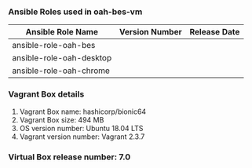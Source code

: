 ### Ansible Roles used in oah-bes-vm

| Ansible Role Name      | Version Number | Release Date |
| ----------- | ----------- | ----------- |  
| ansible-role-oah-bes      |        |  |
| ansible-role-oah-desktop   |       |  |
| ansible-role-oah-chrome   |         |  |


### Vagrant Box details
  1. Vagrant Box name: hashicorp/bionic64
  2. Vagrant Box size: 494 MB
  3. OS version number: Ubuntu 18.04 LTS
  4. Vagrant version number: Vagrant 2.3.7

### Virtual Box release number: 7.0
